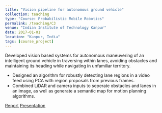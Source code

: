 ```yaml
---
title: "Vision pipeline for autonomous ground vehicle"
collection: teaching
type: "Course: Probabilistic Mobile Robotics"
permalink: /teaching/C3
venue: "Indian Institute of Technology Kanpur"
date: 2017-01-01
location: "Kanpur, India"
tags: [course_project]
---
```


Developed vision based systems for autonomous maneuvering of an intelligent ground vehicle in traversing within lanes, avoiding obstacles and maintaining its heading while navigating in unfamiliar territory.
* Designed an algorithm for robustly detecting lane regions in a video feed using PCA with region proposals from previous frames.
* Combined LiDAR and camera inputs to seperate obstacles and lanes in an image, as well as generate a semantic map for motion planning algorithms.

[Report](http://shubhg1996.github.io/files/vis_auto.pdf)
[Presentation](http://shubhg1996.github.io/files/visauto_pres.pdf)